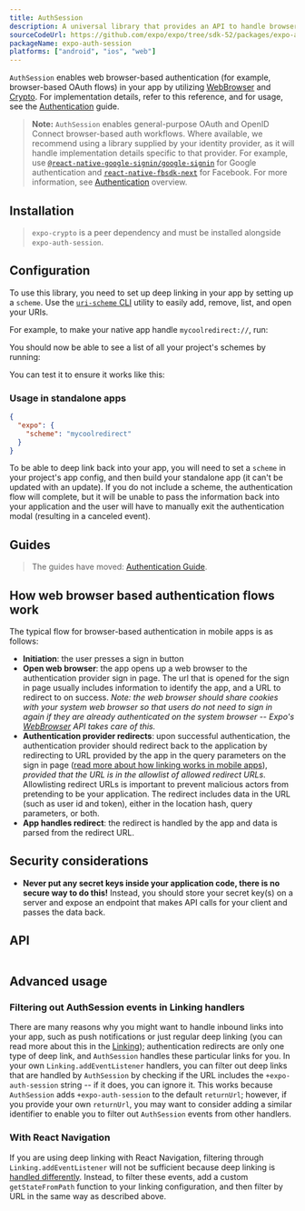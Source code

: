 ```yaml
---
title: AuthSession
description: A universal library that provides an API to handle browser-based authentication.
sourceCodeUrl: https://github.com/expo/expo/tree/sdk-52/packages/expo-auth-session
packageName: expo-auth-session
platforms: ["android", "ios", "web"]
---
```


`AuthSession` enables web browser-based authentication (for example, browser-based OAuth flows) in your app by utilizing [WebBrowser](webbrowser.md) and [Crypto](crypto.md). For implementation details, refer to this reference, and for usage, see the [Authentication](/guides/authentication/) guide.

> **Note:** `AuthSession` enables general-purpose OAuth and OpenID Connect browser-based auth workflows. Where available, we recommend using a library supplied by your identity provider, as it will handle implementation details specific to that provider. For example, use [`@react-native-google-signin/google-signin`](/guides/google-authentication/) for Google authentication and [`react-native-fbsdk-next`](/guides/facebook-authentication/) for Facebook. For more information, see [Authentication](/develop/authentication/) overview.

## Installation

> `expo-crypto` is a peer dependency and must be installed alongside `expo-auth-session`.

## Configuration

To use this library, you need to set up deep linking in your app by setting up a `scheme`. Use the [`uri-scheme` CLI][n-uri-scheme] utility to easily add, remove, list, and open your URIs.

For example, to make your native app handle `mycoolredirect://`, run:

You should now be able to see a list of all your project's schemes by running:

You can test it to ensure it works like this:

### Usage in standalone apps

```json app.json
{
  "expo": {
    "scheme": "mycoolredirect"
  }
}
```

To be able to deep link back into your app, you will need to set a `scheme` in your project's app config, and then build your standalone app (it can't be updated with an update). If you do not include a scheme, the authentication flow will complete, but it will be unable to pass the information back into your application and the user will have to manually exit the authentication modal (resulting in a canceled event).

## Guides

> The guides have moved: [Authentication Guide](/guides/authentication/).

## How web browser based authentication flows work

The typical flow for browser-based authentication in mobile apps is as follows:

- **Initiation**: the user presses a sign in button
- **Open web browser**: the app opens up a web browser to the authentication provider sign in page. The url that is opened for the sign in page usually includes information to identify the app, and a URL to redirect to on success. _Note: the web browser should share cookies with your system web browser so that users do not need to sign in again if they are already authenticated on the system browser -- Expo's [WebBrowser](webbrowser.md) API takes care of this._
- **Authentication provider redirects**: upon successful authentication, the authentication provider should redirect back to the application by redirecting to URL provided by the app in the query parameters on the sign in page ([read more about how linking works in mobile apps](/linking/overview/)), _provided that the URL is in the allowlist of allowed redirect URLs_. Allowlisting redirect URLs is important to prevent malicious actors from pretending to be your application. The redirect includes data in the URL (such as user id and token), either in the location hash, query parameters, or both.
- **App handles redirect**: the redirect is handled by the app and data is parsed from the redirect URL.

## Security considerations

- **Never put any secret keys inside your application code, there is no secure way to do this!** Instead, you should store your secret key(s) on a server and expose an endpoint that makes API calls for your client and passes the data back.

## API

```js

```

## Advanced usage

### Filtering out AuthSession events in Linking handlers

There are many reasons why you might want to handle inbound links into your app, such as push notifications or just regular deep linking (you can read more about this in the [Linking](/linking/overview/)); authentication redirects are only one type of deep link, and `AuthSession` handles these particular links for you. In your own `Linking.addEventListener` handlers, you can filter out deep links that are handled by `AuthSession` by checking if the URL includes the `+expo-auth-session` string -- if it does, you can ignore it. This works because `AuthSession` adds `+expo-auth-session` to the default `returnUrl`; however, if you provide your own `returnUrl`, you may want to consider adding a similar identifier to enable you to filter out `AuthSession` events from other handlers.

### With React Navigation

If you are using deep linking with React Navigation, filtering through `Linking.addEventListener` will not be sufficient because deep linking is [handled differently](https://reactnavigation.org/docs/configuring-links/#advanced-cases). Instead, to filter these events, add a custom `getStateFromPath` function to your linking configuration, and then filter by URL in the same way as described above.

[n-uri-scheme]: https://www.npmjs.com/package/uri-scheme